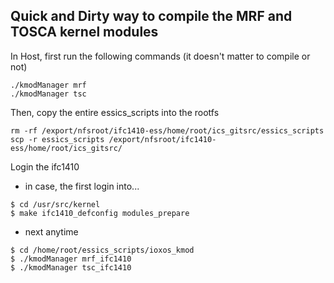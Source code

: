 ## Quick and Dirty way to compile the MRF and TOSCA kernel modules


In Host, first run the following commands (it doesn't matter to compile or not)

```
./kmodManager mrf
./kmodManager tsc
```

Then, copy the entire essics_scripts into the rootfs 


```
rm -rf /export/nfsroot/ifc1410-ess/home/root/ics_gitsrc/essics_scripts
scp -r essics_scripts /export/nfsroot/ifc1410-ess/home/root/ics_gitsrc/

```

Login the ifc1410

* in case, the first login into...

```
$ cd /usr/src/kernel
$ make ifc1410_defconfig modules_prepare
```
* next anytime

```
$ cd /home/root/essics_scripts/ioxos_kmod
$ ./kmodManager mrf_ifc1410
$ ./kmodManager tsc_ifc1410

```


